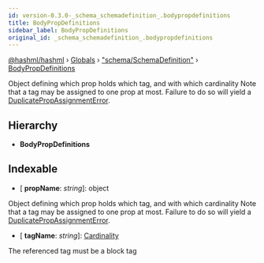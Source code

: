 ```yaml
---
id: version-0.3.0-_schema_schemadefinition_.bodypropdefinitions
title: BodyPropDefinitions
sidebar_label: BodyPropDefinitions
original_id: _schema_schemadefinition_.bodypropdefinitions
---
```


[@hashml/hashml](../index.md) › [Globals](../globals.md) › ["schema/SchemaDefinition"](../modules/_schema_schemadefinition_.md) › [BodyPropDefinitions](_schema_schemadefinition_.bodypropdefinitions.md)

Object defining which prop holds which tag, and with which cardinality
Note that a tag may be assigned to one prop at most. Failure to do so
will yield a [DuplicatePropAssignmentError](../classes/_schema_errors_.duplicatepropassignmenterror.md).

## Hierarchy

* **BodyPropDefinitions**

## Indexable

* \[ **propName**: *string*\]: object

Object defining which prop holds which tag, and with which cardinality
Note that a tag may be assigned to one prop at most. Failure to do so
will yield a [DuplicatePropAssignmentError](../classes/_schema_errors_.duplicatepropassignmenterror.md).

* \[ **tagName**: *string*\]: [Cardinality](_schema_cardinality_.cardinality.md)

The referenced tag must be a block tag
